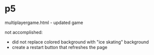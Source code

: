 # p5

multiplayergame.html - updated game

not accomplished:
- did not replace colored background with "ice skating" background
- create a restart button that refreshes the page
